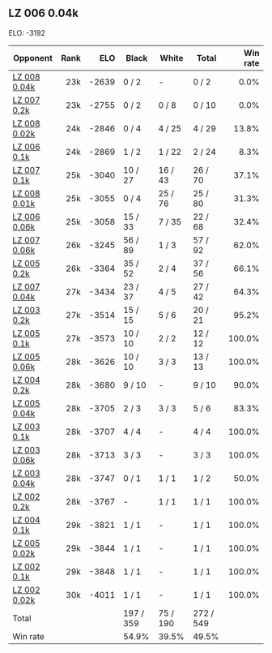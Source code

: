 ## LZ 006 0.04k ##

ELO: -3192

Opponent | Rank | ELO | Black | White | Total | Win rate
---------|-----:|----:|-------|-------|-------|-------:
[LZ 008 0.04k](LZ%20008%200.04k.md) | 23k | -2639 | 0 / 2 | - | 0 / 2 | 0.0%
[LZ 007 0.2k](LZ%20007%200.2k.md) | 23k | -2755 | 0 / 2 | 0 / 8 | 0 / 10 | 0.0%
[LZ 008 0.02k](LZ%20008%200.02k.md) | 24k | -2846 | 0 / 4 | 4 / 25 | 4 / 29 | 13.8%
[LZ 006 0.1k](LZ%20006%200.1k.md) | 24k | -2869 | 1 / 2 | 1 / 22 | 2 / 24 | 8.3%
[LZ 007 0.1k](LZ%20007%200.1k.md) | 25k | -3040 | 10 / 27 | 16 / 43 | 26 / 70 | 37.1%
[LZ 008 0.01k](LZ%20008%200.01k.md) | 25k | -3055 | 0 / 4 | 25 / 76 | 25 / 80 | 31.3%
[LZ 006 0.06k](LZ%20006%200.06k.md) | 25k | -3058 | 15 / 33 | 7 / 35 | 22 / 68 | 32.4%
[LZ 007 0.06k](LZ%20007%200.06k.md) | 26k | -3245 | 56 / 89 | 1 / 3 | 57 / 92 | 62.0%
[LZ 005 0.2k](LZ%20005%200.2k.md) | 26k | -3364 | 35 / 52 | 2 / 4 | 37 / 56 | 66.1%
[LZ 007 0.04k](LZ%20007%200.04k.md) | 27k | -3434 | 23 / 37 | 4 / 5 | 27 / 42 | 64.3%
[LZ 003 0.2k](LZ%20003%200.2k.md) | 27k | -3514 | 15 / 15 | 5 / 6 | 20 / 21 | 95.2%
[LZ 005 0.1k](LZ%20005%200.1k.md) | 27k | -3573 | 10 / 10 | 2 / 2 | 12 / 12 | 100.0%
[LZ 005 0.06k](LZ%20005%200.06k.md) | 28k | -3626 | 10 / 10 | 3 / 3 | 13 / 13 | 100.0%
[LZ 004 0.2k](LZ%20004%200.2k.md) | 28k | -3680 | 9 / 10 | - | 9 / 10 | 90.0%
[LZ 005 0.04k](LZ%20005%200.04k.md) | 28k | -3705 | 2 / 3 | 3 / 3 | 5 / 6 | 83.3%
[LZ 003 0.1k](LZ%20003%200.1k.md) | 28k | -3707 | 4 / 4 | - | 4 / 4 | 100.0%
[LZ 003 0.06k](LZ%20003%200.06k.md) | 28k | -3713 | 3 / 3 | - | 3 / 3 | 100.0%
[LZ 003 0.04k](LZ%20003%200.04k.md) | 28k | -3747 | 0 / 1 | 1 / 1 | 1 / 2 | 50.0%
[LZ 002 0.2k](LZ%20002%200.2k.md) | 28k | -3767 | - | 1 / 1 | 1 / 1 | 100.0%
[LZ 004 0.1k](LZ%20004%200.1k.md) | 29k | -3821 | 1 / 1 | - | 1 / 1 | 100.0%
[LZ 005 0.02k](LZ%20005%200.02k.md) | 29k | -3844 | 1 / 1 | - | 1 / 1 | 100.0%
[LZ 002 0.1k](LZ%20002%200.1k.md) | 29k | -3848 | 1 / 1 | - | 1 / 1 | 100.0%
[LZ 002 0.02k](LZ%20002%200.02k.md) | 30k | -4011 | 1 / 1 | - | 1 / 1 | 100.0%
Total | | | 197 / 359 | 75 / 190 | 272 / 549 | 
Win rate| | | 54.9% | 39.5% | 49.5% | 
